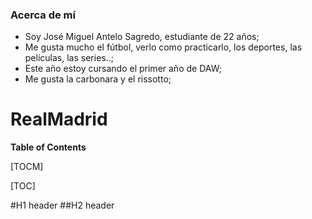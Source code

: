 ### Acerca de mí

- Soy José Miguel Antelo Sagredo, estudiante de 22 años;
- Me gusta mucho el fútbol, verlo como practicarlo, los deportes, las películas, las series..;
- Este año estoy cursando el primer año de DAW;
- Me gusta la carbonara y el rissotto;


# RealMadrid



**Table of Contents**

[TOCM]

[TOC]

#H1 header
##H2 header
